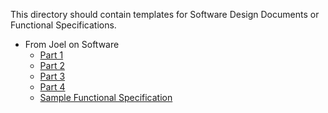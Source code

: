 This directory should contain templates for Software Design Documents or
Functional Specifications.

* From Joel on Software
  * [Part 1](http://www.joelonsoftware.com/articles/fog0000000036.html)
  * [Part 2](http://www.joelonsoftware.com/articles/fog0000000035.html)
  * [Part 3](http://www.joelonsoftware.com/articles/fog0000000034.html)
  * [Part 4](http://www.joelonsoftware.com/articles/fog0000000033.html)
  * [Sample Functional Specification](http://www.joelonsoftware.com/articles/whattimeisit.html)
